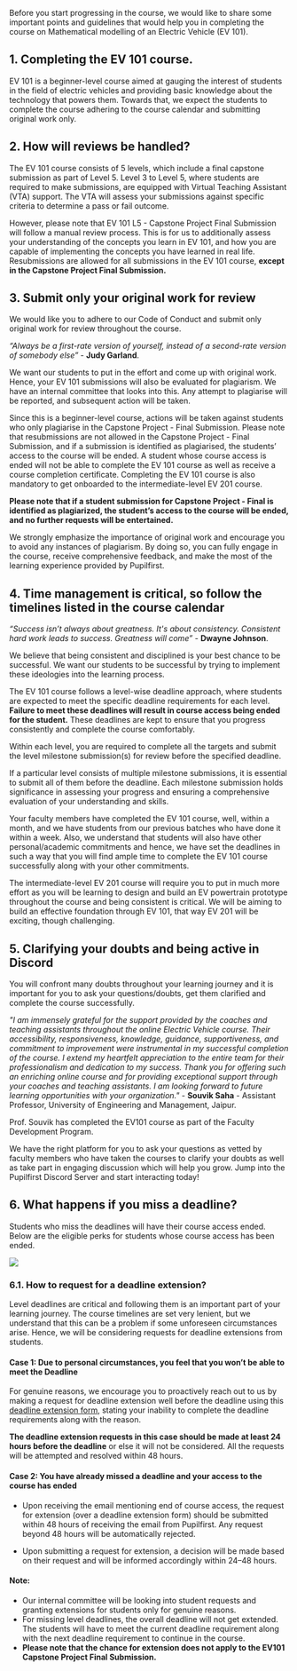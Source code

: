 Before you start progressing in the course, we would like to share some important points and guidelines that would help you in completing the course on Mathematical modelling of an Electric Vehicle (EV 101).

## **1. Completing the EV 101 course.**

EV 101 is a beginner-level course aimed at gauging the interest of students in the field of electric vehicles and providing basic knowledge about the technology that powers them. Towards that, we expect the students to complete the course adhering to the course calendar and submitting original work only.

## **2. How will reviews be handled?**

The EV 101 course consists of 5 levels, which include a final capstone submission as part of Level 5. Level 3 to Level 5, where students are required to make submissions, are equipped with Virtual Teaching Assistant (VTA) support. The VTA will assess your submissions against specific criteria to determine a pass or fail outcome.

However, please note that EV 101 L5 - Capstone Project Final Submission will follow a manual review process. This is for us to additionally assess your understanding of the concepts you learn in EV 101, and how you are capable of implementing the concepts you have learned in real life. Resubmissions are allowed for all submissions in the EV 101 course, **except in the Capstone Project Final Submission.**

## **3. Submit only your original work for review**

We would like you to adhere to our Code of Conduct and submit only original work for review throughout the course. 

*“Always be a first-rate version of yourself, instead of a second-rate version of somebody else”* - **Judy Garland**.

We want our students to put in the effort and come up with original work. Hence, your EV 101 submissions will also be evaluated for plagiarism. We have an internal committee that looks into this. Any attempt to plagiarise will be reported, and subsequent action will be taken.

Since this is a beginner-level course, actions will be taken against students who only plagiarise in the Capstone Project - Final Submission. Please note that resubmissions are not allowed in the Capstone Project - Final Submission, and if a submission is identified as plagiarised, the students’ access to the course will be ended. A student whose course access is ended will not be able to complete the EV 101 course as well as receive a course completion certificate. Completing the EV 101 course is also mandatory to get onboarded to the intermediate-level EV 201 course.

**Please note that if a student submission for Capstone Project - Final is identified as plagiarized, the student’s access to the course will be ended, and no further requests will be entertained.**

We strongly emphasize the importance of original work and encourage you to avoid any instances of plagiarism. By doing so, you can fully engage in the course, receive comprehensive feedback, and make the most of the learning experience provided by Pupilfirst.


## **4. Time management is critical, so follow the timelines listed in the course calendar**

*“Success isn’t always about greatness. It's about consistency. Consistent hard work leads to success. Greatness will come”* - **Dwayne Johnson**.

We believe that being consistent and disciplined is your best chance to be successful. We want our students to be successful by trying to implement these ideologies into the learning process. 

The EV 101 course follows a level-wise deadline approach, where students are expected to meet the specific deadline requirements for each level. **Failure to meet these deadlines will result in course access being ended for the student.** These deadlines are kept to ensure that you progress consistently and complete the course comfortably.

Within each level, you are required to complete all the targets and submit the level milestone submission(s) for review before the specified deadline.

If a particular level consists of multiple milestone submissions, it is essential to submit all of them before the deadline. Each milestone submission holds significance in assessing your progress and ensuring a comprehensive evaluation of your understanding and skills.

Your faculty members have completed the EV 101 course, well, within a month, and we have students from our previous batches who have done it within a week. Also, we understand that students will also have other personal/academic commitments and hence, we have set the deadlines in such a way that you will find ample time to complete the EV 101 course successfully along with your other commitments.

The intermediate-level EV 201 course will require you to put in much more effort as you will be learning to design and build an EV powertrain prototype throughout the course and being consistent is critical. We will be aiming to build an effective foundation through EV 101, that way EV 201 will be exciting, though challenging.


## **5. Clarifying your doubts and being active in Discord**

You will confront many doubts throughout your learning journey and it is important for you to ask your questions/doubts, get them clarified and complete the course successfully.


*"I am immensely grateful for the support provided by the coaches and teaching assistants throughout the online Electric Vehicle course. Their accessibility, responsiveness, knowledge, guidance, supportiveness, and commitment to improvement were instrumental in my successful completion of the course. I extend my heartfelt appreciation to the entire team for their professionalism and dedication to my success.
Thank you for offering such an enriching online course and for providing exceptional support through your coaches and teaching assistants. I am looking forward to future learning opportunities with your organization."* - **Souvik Saha** - Assistant Professor, University of Engineering and Management, Jaipur.

Prof. Souvik has completed the EV101 course as part of the Faculty Development Program.

We have the right platform for you to ask your questions as vetted by faculty members who have taken the courses to clarify your doubts as well as take part in engaging discussion which will help you grow. Jump into the Pupilfirst Discord Server and start interacting today!

## **6. What happens if you miss a deadline?**
Students who miss the deadlines will have their course access ended. Below are the eligible perks for students whose course access has been ended.

<img src="https://do7js0tdxrds1.cloudfront.net/6bxhssm0va5jlv5bivhprejr39gl?response-content-disposition=inline%3B+filename%3D%22unnamed+%282%29.png%22%3B&response-content-type=image%2Fpng&Expires=1693382813&Signature=GPYZ8AI0WjitYv5SmWXIKv~nhNCYOnXJP-zRYPXDyM2Q52x0UE0CO68JodTpI4A3ZvkxjRUzMBkBXpl4CnbtRGhH~Q~BRr829Vk2SZQN7W3uUAEsqAIQkY3yqSKNLfYCIGE8~oA7RAaYKkdSQuNgefYPfcsFt5Gj-wWf890EwyDEE89N8-UUV-8x7JxI8zwL-SZj0oE3wcBlkEbTH36PYbA3VGKgokLDf3iJaDg9O7dgb31O4dBn7CPF87EN1S2xWcy8QqVeV9m1duBQxv6aDn1OytxdSP2O0VEnaUzDLlyrCTlni9CigfhYt4KzkK6K1QbU3oI4jK28oTbUxFgEjg__&Key-Pair-Id=K2Q3HDJ6ZAQGFF">

### **6.1. How to request for a deadline extension?**

Level deadlines are critical and following them is an important part of your learning journey. The course timelines are set very lenient, but we understand that this can be a problem if some unforeseen circumstances arise. Hence, we will be considering requests for deadline extensions from students.

#### **Case 1: Due to personal circumstances, you feel that you won’t be able to meet the Deadline**

For genuine reasons, we encourage you to proactively reach out to us by making a request for deadline extension well before the deadline using this [deadline extension form](https://pupilfirst.typeform.com/to/H7wEQ200), stating your inability to complete the deadline requirements along with the reason. 

**The deadline extension requests in this case should be made at least 24 hours before the deadline** or else it will not be considered. All the requests will be attempted and resolved within 48 hours.

#### **Case 2: You have already missed a deadline and your access to the course has ended**

* Upon receiving the email mentioning end of course access, the request for extension (over a deadline extension form) should be submitted within 48 hours of receiving the email from Pupilfirst. Any request beyond 48 hours will be automatically rejected. 

* Upon submitting a request for extension, a decision will be made based on their request and will be informed accordingly within 24–48 hours.

#### **Note:**
* Our internal committee will be looking into student requests and granting extensions for students only for genuine reasons. 
* For missing level deadlines, the overall deadline will not get extended. The students will have to meet the current deadline requirement along with the next deadline requirement to continue in the course.
* **Please note that the chance for extension does not apply to the EV101 Capstone Project Final Submission.**
